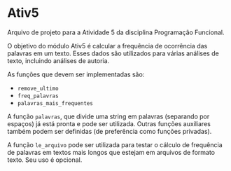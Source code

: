 # Ativ5

Arquivo de projeto para a Atividade 5 da disciplina Programação Funcional. 

O objetivo do módulo Ativ5 é calcular a frequência de ocorrência das 
palavras em um texto. Esses dados são utilizados para várias análises 
de texto, incluindo análises de autoria. 

As funções que devem ser implementadas são:
- `remove_ultimo`
- `freq_palavras`
- `palavras_mais_frequentes`

A função `palavras`, que divide uma string em palavras (separando por espaços) 
já está pronta e pode ser utilizada. Outras funções auxiliares também 
podem ser definidas (de preferência como funções privadas). 

A função `le_arquivo` pode ser utilizada para testar o cálculo de frequência 
de palavras em textos mais longos que estejam em arquivos de formato texto. 
Seu uso é opcional.

